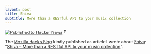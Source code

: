 ```yaml
---
layout: post
title: Shiva
subtitle: More than a RESTful API to your music collection
---
```


<div>
    <a href="https://news.ycombinator.com/item?id=5356763"><img src="/static/hn.gif" alt="Published to Hacker News"></a>
    <a href="http://www.reddit.com/r/Python/comments/1a58m9/shiva_more_than_a_restful_api_to_your_music/"><img src="/static/reddit.gif" width="16" alt="Published to Reddit"></a>
</div>

The <a href="https://hacks.mozilla.org/">Mozilla Hacks Blog</a> kindly
published an article I wrote about
<a href="https://github.com/tooxie/shiva-server">Shiva</a>:
"<a href="https://hacks.mozilla.org/2013/03/shiva-more-than-a-restful-api-to-your-music-collection/">Shiva – More than a RESTful API to your music collection</a>".

<!-- vim:filetype=markdown
-->
